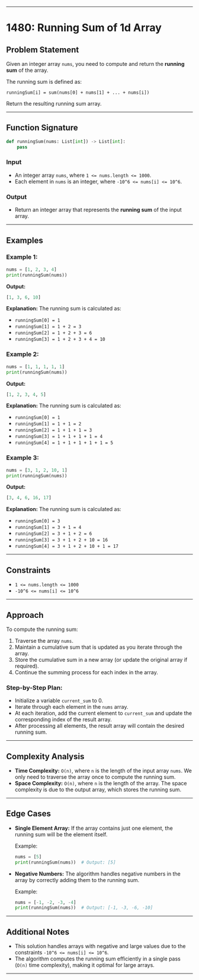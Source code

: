 
---

# **1480: Running Sum of 1d Array**

## **Problem Statement**

Given an integer array `nums`, you need to compute and return the **running sum** of the array.

The running sum is defined as:

```
runningSum[i] = sum(nums[0] + nums[1] + ... + nums[i])
```

Return the resulting running sum array.

---

## **Function Signature**

```python
def runningSum(nums: List[int]) -> List[int]:
    pass
```

### **Input**

* An integer array `nums`, where `1 <= nums.length <= 1000`.
* Each element in `nums` is an integer, where `-10^6 <= nums[i] <= 10^6`.

### **Output**

* Return an integer array that represents the **running sum** of the input array.

---

## **Examples**

### Example 1:

```python
nums = [1, 2, 3, 4]
print(runningSum(nums))
```

**Output:**

```python
[1, 3, 6, 10]
```

**Explanation:** The running sum is calculated as:

* `runningSum[0] = 1`
* `runningSum[1] = 1 + 2 = 3`
* `runningSum[2] = 1 + 2 + 3 = 6`
* `runningSum[3] = 1 + 2 + 3 + 4 = 10`

### Example 2:

```python
nums = [1, 1, 1, 1, 1]
print(runningSum(nums))
```

**Output:**

```python
[1, 2, 3, 4, 5]
```

**Explanation:** The running sum is calculated as:

* `runningSum[0] = 1`
* `runningSum[1] = 1 + 1 = 2`
* `runningSum[2] = 1 + 1 + 1 = 3`
* `runningSum[3] = 1 + 1 + 1 + 1 = 4`
* `runningSum[4] = 1 + 1 + 1 + 1 + 1 = 5`

### Example 3:

```python
nums = [3, 1, 2, 10, 1]
print(runningSum(nums))
```

**Output:**

```python
[3, 4, 6, 16, 17]
```

**Explanation:** The running sum is calculated as:

* `runningSum[0] = 3`
* `runningSum[1] = 3 + 1 = 4`
* `runningSum[2] = 3 + 1 + 2 = 6`
* `runningSum[3] = 3 + 1 + 2 + 10 = 16`
* `runningSum[4] = 3 + 1 + 2 + 10 + 1 = 17`

---

## **Constraints**

* `1 <= nums.length <= 1000`
* `-10^6 <= nums[i] <= 10^6`

---

## **Approach**

To compute the running sum:

1. Traverse the array `nums`.
2. Maintain a cumulative sum that is updated as you iterate through the array.
3. Store the cumulative sum in a new array (or update the original array if required).
4. Continue the summing process for each index in the array.

### **Step-by-Step Plan:**

* Initialize a variable `current_sum` to 0.
* Iterate through each element in the `nums` array.
* At each iteration, add the current element to `current_sum` and update the corresponding index of the result array.
* After processing all elements, the result array will contain the desired running sum.

---

## **Complexity Analysis**

* **Time Complexity:** `O(n)`, where `n` is the length of the input array `nums`. We only need to traverse the array once to compute the running sum.
* **Space Complexity:** `O(n)`, where `n` is the length of the array. The space complexity is due to the output array, which stores the running sum.

---

## **Edge Cases**

* **Single Element Array:** If the array contains just one element, the running sum will be the element itself.

  Example:

  ```python
  nums = [5]
  print(runningSum(nums))  # Output: [5]
  ```

* **Negative Numbers:** The algorithm handles negative numbers in the array by correctly adding them to the running sum.

  Example:

  ```python
  nums = [-1, -2, -3, -4]
  print(runningSum(nums))  # Output: [-1, -3, -6, -10]
  ```

---

## **Additional Notes**

* This solution handles arrays with negative and large values due to the constraints `-10^6 <= nums[i] <= 10^6`.
* The algorithm computes the running sum efficiently in a single pass (`O(n)` time complexity), making it optimal for large arrays.

---
